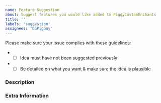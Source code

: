 ```yaml
---
name: Feature Suggestion
about: Suggest features you would like added to PiggyCustomEnchants
title: ''
labels: 'suggestion'
assignees: 'DaPigGuy'
---
```


<!-- Failure to complete the required fields will result in the issue being closed. -->
Please make sure your issue complies with these guidelines:
- * [ ] Idea must have not been suggested previously
- * [ ] Be detailed on what you want & make sure the idea is plausible

### Description
<!-- Describe your idea in detail below -->

### Extra Information